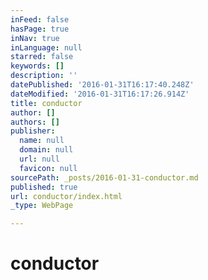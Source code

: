 ```yaml
---
inFeed: false
hasPage: true
inNav: true
inLanguage: null
starred: false
keywords: []
description: ''
datePublished: '2016-01-31T16:17:40.248Z'
dateModified: '2016-01-31T16:17:26.914Z'
title: conductor
author: []
authors: []
publisher:
  name: null
  domain: null
  url: null
  favicon: null
sourcePath: _posts/2016-01-31-conductor.md
published: true
url: conductor/index.html
_type: WebPage

---
```

# conductor